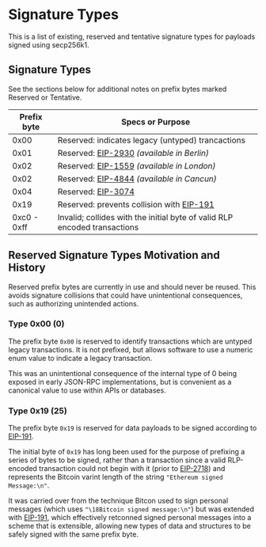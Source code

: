 Signature Types
===============

This is a list of existing, reserved and tentative signature types
for payloads signed using secp256k1.

Signature Types
---------------

See the sections below for additional notes on prefix bytes marked
Reserved or Tentative.

| Prefix byte | Specs or Purpose |
|-------------|------------------|
| 0x00  | Reserved: indicates legacy (untyped) trancactions |
| 0x01  | Reserved: [EIP-2930](https://eips.ethereum.org/EIPS/eip-2930) *(available in Berlin)* |
| 0x02  | Reserved: [EIP-1559](https://eips.ethereum.org/EIPS/eip-1559) *(available in London)* |
| 0x02  | Reserved: [EIP-4844](https://eips.ethereum.org/EIPS/eip-1559) *(available in Cancun)* |
| 0x04  | Reserved: [EIP-3074](https://eips.ethereum.org/EIPS/eip-3074) |
| 0x19  | Reserved: prevents collision with [EIP-191](https://eips.ethereum.org/EIPS/eip-191) |
| 0xc0 - 0xff  | Invalid; collides with the initial byte of valid RLP encoded transactions |


Reserved Signature Types Motivation and History
-----------------------------------------------

Reserved prefix bytes are currently in use and should never be reused. This
avoids signature collisions that could have unintentional consequences, such as
authorizing unintended actions.

### Type 0x00 (0)

The prefix byte `0x00` is reserved to identify transactions which are untyped legacy
transactions. It is not prefixed, but allows software to use a numeric enum
value to indicate a legacy transaction.

This was an unintentional consequence of the internal type of 0 being exposed
in early JSON-RPC implementations, but is convenient as a canonical value to
use within APIs or databases.

### Type 0x19 (25)

The prefix byte `0x19` is reserved for data payloads to be signed according to
[EIP-191](https://eips.ethereum.org/EIPS/eip-191).

The initial byte of `0x19` has long been used for the purpose of
prefixing a series of bytes to be signed, rather than a transaction
since a valid RLP-encoded transaction could not begin with it (prior to 
[EIP-2718](https://eips.ethereum.org/EIPS/eip-2718)) and represents the
Bitcoin varint length of the string `"Ethereum signed Message:\n"`.

It was carried over from the technique Bitcon used to sign personal messages
(which uses `"\18Bitcoin signed message:\n"`) but was extended with
[EIP-191](https://eips.ethereum.org/EIPS/eip-191), which effectively
retconned signed personal messages into a scheme that is extensible,
allowing new types of data and structures to be safely signed with
the same prefix byte.
